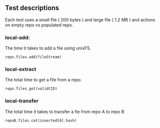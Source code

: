 ## Test descriptions

Each test uses a small file ( 200 bytes ) and large file ( 1.2 MB ) and actions on empty repo vs populated repo.

### local-add:
The time it takes to add a file using unixFS.
```
repo.files.add(fileStream)
```
### local-extract
The total time to get a file from a repo.
```
repo.files.get(validCID)
```
### local-transfer
The total time it takes to transfer a fie from repo A to repo B
```
repoB.files.cat(inserted[0].hash)
```